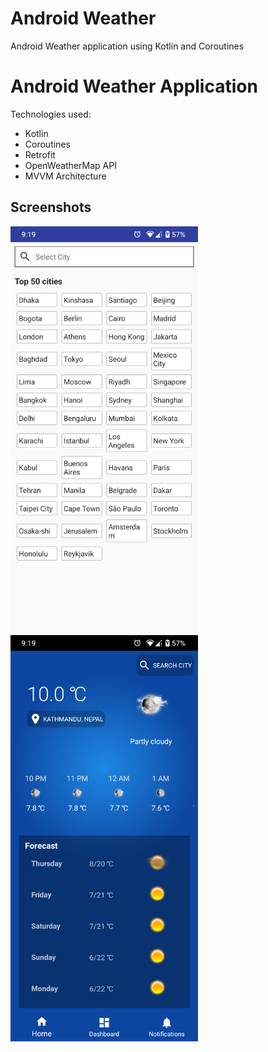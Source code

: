 # Android Weather
Android Weather application using Kotlin and Coroutines

# Android Weather Application
Technologies used:
- Kotlin
- Coroutines
- Retrofit
- OpenWeatherMap API
- MVVM Architecture

## Screenshots
<img src="Screenshot_20241128-211957_Weather%20App.png" alt="Screenshot 1" width="300"/>
<img src="Screenshot_20241128-211943_Weather%20App.png" alt="Screenshot 2" width="300"/>
